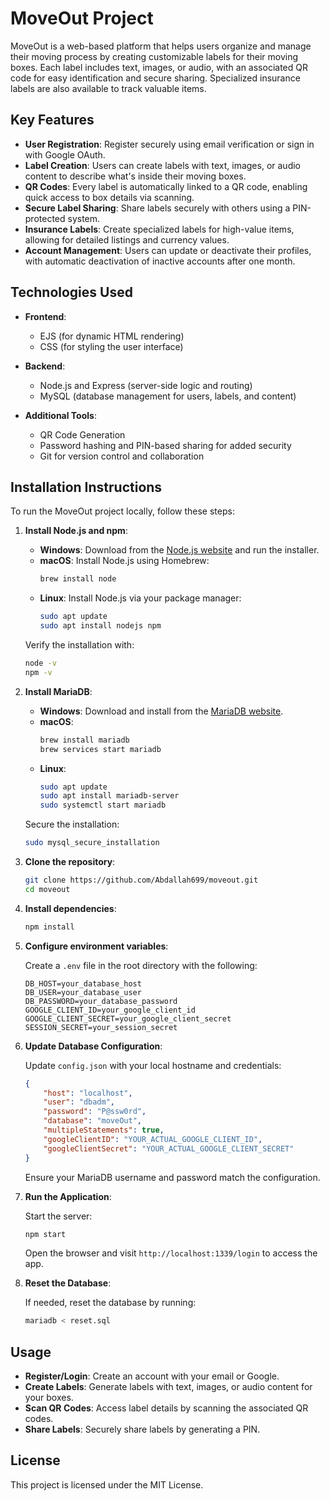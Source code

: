 
# MoveOut Project

MoveOut is a web-based platform that helps users organize and manage their moving process by creating customizable labels for their moving boxes. Each label includes text, images, or audio, with an associated QR code for easy identification and secure sharing. Specialized insurance labels are also available to track valuable items.

## Key Features

- **User Registration**: Register securely using email verification or sign in with Google OAuth.
- **Label Creation**: Users can create labels with text, images, or audio content to describe what's inside their moving boxes.
- **QR Codes**: Every label is automatically linked to a QR code, enabling quick access to box details via scanning.
- **Secure Label Sharing**: Share labels securely with others using a PIN-protected system.
- **Insurance Labels**: Create specialized labels for high-value items, allowing for detailed listings and currency values.
- **Account Management**: Users can update or deactivate their profiles, with automatic deactivation of inactive accounts after one month.

## Technologies Used

- **Frontend**: 
  - EJS (for dynamic HTML rendering)
  - CSS (for styling the user interface)
  
- **Backend**:
  - Node.js and Express (server-side logic and routing)
  - MySQL (database management for users, labels, and content)

- **Additional Tools**:
  - QR Code Generation
  - Password hashing and PIN-based sharing for added security
  - Git for version control and collaboration

## Installation Instructions

To run the MoveOut project locally, follow these steps:

1. **Install Node.js and npm**:

   - **Windows**: Download from the [Node.js website](https://nodejs.org/) and run the installer.
   - **macOS**: Install Node.js using Homebrew:  
     ```bash
     brew install node
     ```
   - **Linux**: Install Node.js via your package manager:  
     ```bash
     sudo apt update
     sudo apt install nodejs npm
     ```

   Verify the installation with:
   ```bash
   node -v
   npm -v
   ```

2. **Install MariaDB**:

   - **Windows**: Download and install from the [MariaDB website](https://mariadb.com/download/).
   - **macOS**:  
     ```bash
     brew install mariadb
     brew services start mariadb
     ```
   - **Linux**:  
     ```bash
     sudo apt update
     sudo apt install mariadb-server
     sudo systemctl start mariadb
     ```

   Secure the installation:
   ```bash
   sudo mysql_secure_installation
   ```

3. **Clone the repository**:
   ```bash
   git clone https://github.com/Abdallah699/moveout.git
   cd moveout
   ```

4. **Install dependencies**:
   ```bash
   npm install
   ```

5. **Configure environment variables**:

   Create a `.env` file in the root directory with the following:
   ```
   DB_HOST=your_database_host
   DB_USER=your_database_user
   DB_PASSWORD=your_database_password
   GOOGLE_CLIENT_ID=your_google_client_id
   GOOGLE_CLIENT_SECRET=your_google_client_secret
   SESSION_SECRET=your_session_secret
   ```

6. **Update Database Configuration**:

   Update `config.json` with your local hostname and credentials:
   ```json
   {
       "host": "localhost",
       "user": "dbadm",
       "password": "P@ssw0rd",
       "database": "moveOut",
       "multipleStatements": true,
       "googleClientID": "YOUR_ACTUAL_GOOGLE_CLIENT_ID",
       "googleClientSecret": "YOUR_ACTUAL_GOOGLE_CLIENT_SECRET"
   }
   ```
   Ensure your MariaDB username and password match the configuration.

7. **Run the Application**:

   Start the server:
   ```bash
   npm start
   ```

   Open the browser and visit `http://localhost:1339/login` to access the app.

8. **Reset the Database**:

   If needed, reset the database by running:
   ```bash
   mariadb < reset.sql
   ```

## Usage

- **Register/Login**: Create an account with your email or Google.
- **Create Labels**: Generate labels with text, images, or audio content for your boxes.
- **Scan QR Codes**: Access label details by scanning the associated QR codes.
- **Share Labels**: Securely share labels by generating a PIN.

## License

This project is licensed under the MIT License.
